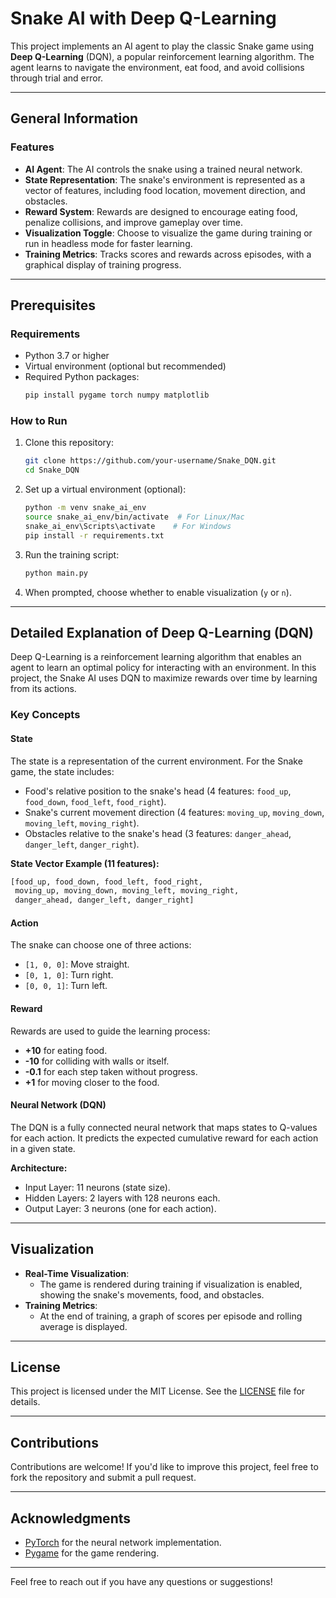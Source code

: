 
# Snake AI with Deep Q-Learning

This project implements an AI agent to play the classic Snake game using **Deep Q-Learning** (DQN), a popular reinforcement learning algorithm. The agent learns to navigate the environment, eat food, and avoid collisions through trial and error.

---

## General Information

### Features
- **AI Agent**: The AI controls the snake using a trained neural network.
- **State Representation**: The snake's environment is represented as a vector of features, including food location, movement direction, and obstacles.
- **Reward System**: Rewards are designed to encourage eating food, penalize collisions, and improve gameplay over time.
- **Visualization Toggle**: Choose to visualize the game during training or run in headless mode for faster learning.
- **Training Metrics**: Tracks scores and rewards across episodes, with a graphical display of training progress.

---

## Prerequisites

### Requirements
- Python 3.7 or higher
- Virtual environment (optional but recommended)
- Required Python packages:
  ```bash
  pip install pygame torch numpy matplotlib
  ```

### How to Run
1. Clone this repository:
   ```bash
   git clone https://github.com/your-username/Snake_DQN.git
   cd Snake_DQN
   ```
2. Set up a virtual environment (optional):
   ```bash
   python -m venv snake_ai_env
   source snake_ai_env/bin/activate  # For Linux/Mac
   snake_ai_env\Scripts\activate    # For Windows
   pip install -r requirements.txt
   ```
3. Run the training script:
   ```bash
   python main.py
   ```
4. When prompted, choose whether to enable visualization (`y` or `n`).

---

## Detailed Explanation of Deep Q-Learning (DQN)

Deep Q-Learning is a reinforcement learning algorithm that enables an agent to learn an optimal policy for interacting with an environment. In this project, the Snake AI uses DQN to maximize rewards over time by learning from its actions.

### Key Concepts

#### **State**
The state is a representation of the current environment. For the Snake game, the state includes:
- Food's relative position to the snake's head (4 features: `food_up`, `food_down`, `food_left`, `food_right`).
- Snake's current movement direction (4 features: `moving_up`, `moving_down`, `moving_left`, `moving_right`).
- Obstacles relative to the snake's head (3 features: `danger_ahead`, `danger_left`, `danger_right`).

**State Vector Example (11 features):**
```python
[food_up, food_down, food_left, food_right,
 moving_up, moving_down, moving_left, moving_right,
 danger_ahead, danger_left, danger_right]
```

#### **Action**
The snake can choose one of three actions:
- `[1, 0, 0]`: Move straight.
- `[0, 1, 0]`: Turn right.
- `[0, 0, 1]`: Turn left.

#### **Reward**
Rewards are used to guide the learning process:
- **+10** for eating food.
- **-10** for colliding with walls or itself.
- **-0.1** for each step taken without progress.
- **+1** for moving closer to the food.

#### **Neural Network (DQN)**
The DQN is a fully connected neural network that maps states to Q-values for each action. It predicts the expected cumulative reward for each action in a given state.

**Architecture:**
- Input Layer: 11 neurons (state size).
- Hidden Layers: 2 layers with 128 neurons each.
- Output Layer: 3 neurons (one for each action).

---

## Visualization

- **Real-Time Visualization**:
  - The game is rendered during training if visualization is enabled, showing the snake's movements, food, and obstacles.
- **Training Metrics**:
  - At the end of training, a graph of scores per episode and rolling average is displayed.

---

## License

This project is licensed under the MIT License. See the [LICENSE](LICENSE) file for details.

---

## Contributions

Contributions are welcome! If you'd like to improve this project, feel free to fork the repository and submit a pull request.

---

## Acknowledgments

- [PyTorch](https://pytorch.org/) for the neural network implementation.
- [Pygame](https://www.pygame.org/) for the game rendering.

---

Feel free to reach out if you have any questions or suggestions!
